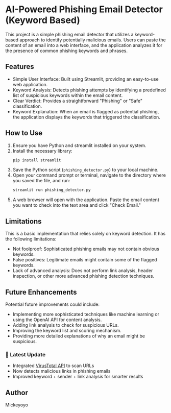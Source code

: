 # AI-Powered Phishing Email Detector (Keyword Based)

This project is a simple phishing email detector that utilizes a keyword-based approach to identify potentially malicious emails. Users can paste the content of an email into a web interface, and the application analyzes it for the presence of common phishing keywords and phrases.

## Features

* Simple User Interface: Built using Streamlit, providing an easy-to-use web application.
* Keyword Analysis: Detects phishing attempts by identifying a predefined list of suspicious keywords within the email content.
* Clear Verdict: Provides a straightforward "Phishing" or "Safe" classification.
* Keyword Explanation: When an email is flagged as potential phishing, the application displays the keywords that triggered the classification.

## How to Use

1.  Ensure you have Python and streamlit installed on your system.
2.  Install the necessary library:
    ```bash
    pip install streamlit
    ```
3.  Save the Python script (`phishing_detector.py`) to your local machine.
4.  Open your command prompt or terminal, navigate to the directory where you saved the file, and run:
    ```bash
    streamlit run phishing_detector.py
    ```
5.  A web browser will open with the application. Paste the email content you want to check into the text area and click "Check Email."

## Limitations

This is a basic implementation that relies solely on keyword detection. It has the following limitations:

* Not foolproof: Sophisticated phishing emails may not contain obvious keywords.
* False positives: Legitimate emails might contain some of the flagged keywords.
* Lack of advanced analysis: Does not perform link analysis, header inspection, or other more advanced phishing detection techniques.

## Future Enhancements

Potential future improvements could include:

* Implementing more sophisticated techniques like machine learning or using the OpenAI API for content analysis.
* Adding link analysis to check for suspicious URLs.
* Improving the keyword list and scoring mechanism.
* Providing more detailed explanations of why an email might be suspicious.

### 🔄 Latest Update
- Integrated [VirusTotal API](https://virustotal.com) to scan URLs
- Now detects malicious links in phishing emails
- Improved keyword + sender + link analysis for smarter results


## Author

Mickeyoyo
